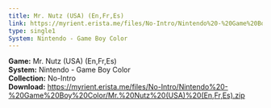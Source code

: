 ```yaml
---
title: Mr. Nutz (USA) (En,Fr,Es)
link: https://myrient.erista.me/files/No-Intro/Nintendo%20-%20Game%20Boy%20Color/Mr.%20Nutz%20(USA)%20(En,Fr,Es).zip
type: single1
System: Nintendo - Game Boy Color
---
```

<b>Game:</b> Mr. Nutz (USA) (En,Fr,Es)<br>
<b>System:</b> Nintendo - Game Boy Color<br>
<b>Collection:</b> No-Intro<br>
<b>Download:</b> https://myrient.erista.me/files/No-Intro/Nintendo%20-%20Game%20Boy%20Color/Mr.%20Nutz%20(USA)%20(En,Fr,Es).zip